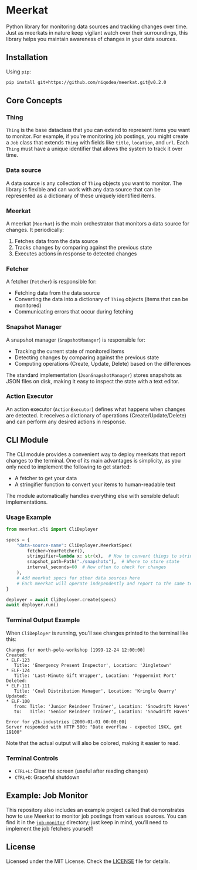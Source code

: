 # Meerkat

Python library for monitoring data sources and tracking changes over time.
Just as meerkats in nature keep vigilant watch over their surroundings, this library helps you maintain awareness of changes in your data sources.

## Installation

Using `pip`:

```sh
pip install git+https://github.com/niqodea/meerkat.git@v0.2.0
```

## Core Concepts

### Thing

`Thing` is the base dataclass that you can extend to represent items you want to monitor.
For example, if you're monitoring job postings, you might create a `Job` class that extends `Thing` with fields like `title`, `location`, and `url`.
Each `Thing` must have a unique identifier that allows the system to track it over time.

### Data source

A data source is any collection of `Thing` objects you want to monitor.
The library is flexible and can work with any data source that can be represented as a dictionary of these uniquely identified items.

### Meerkat

A meerkat (`Meerkat`) is the main orchestrator that monitors a data source for changes. It periodically:
1. Fetches data from the data source
2. Tracks changes by comparing against the previous state
3. Executes actions in response to detected changes

### Fetcher

A fetcher (`Fetcher`) is responsible for:

* Fetching data from the data source
* Converting the data into a dictionary of `Thing` objects (items that can be monitored)
* Communicating errors that occur during fetching

### Snapshot Manager

A snapshot manager (`SnapshotManager`) is responsible for:
* Tracking the current state of monitored items
* Detecting changes by comparing against the previous state
* Computing operations (Create, Update, Delete) based on the differences

The standard implementation (`JsonSnapshotManager`) stores snapshots as JSON files on disk, making it easy to inspect the state with a text editor.

### Action Executor

An action executor (`ActionExecutor`) defines what happens when changes are detected.
It receives a dictionary of operations (Create/Update/Delete) and can perform any desired actions in response.

## CLI Module

The CLI module provides a convenient way to deploy meerkats that report changes to the terminal.
One of its main advantages is simplicity, as you only need to implement the following to get started:
* A fetcher to get your data
* A stringifier function to convert your items to human-readable text

The module automatically handles everything else with sensible default implementations.

### Usage Example

```python
from meerkat.cli import CliDeployer

specs = {
    "data-source-name": CliDeployer.MeerkatSpec(
        fetcher=YourFetcher(),
        stringifier=lambda x: str(x),  # How to convert things to strings
        snapshot_path=Path("./snapshots"),  # Where to store state
        interval_seconds=60  # How often to check for changes
    ),
    # Add meerkat specs for other data sources here
    # Each meerkat will operate independently and report to the same terminal
}

deployer = await CliDeployer.create(specs)
await deployer.run()
```

### Terminal Output Example

When `CliDeployer` is running, you'll see changes printed to the terminal like this:

```
Changes for north-pole-workshop [1999-12-24 12:00:00]
Created:
* ELF-123
   Title: 'Emergency Present Inspector', Location: 'Jingletown'
* ELF-124
   Title: 'Last-Minute Gift Wrapper', Location: 'Peppermint Port'
Deleted:
* ELF-111
   Title: 'Coal Distribution Manager', Location: 'Kringle Quarry'
Updated:
* ELF-100
   from: Title: 'Junior Reindeer Trainer', Location: 'Snowdrift Haven'
   to:   Title: 'Senior Reindeer Trainer', Location: 'Snowdrift Haven'

Error for y2k-industries [2000-01-01 00:00:00]
Server responded with HTTP 500: "Date overflow - expected 19XX, got 19100"
```

Note that the actual output will also be colored, making it easier to read.

### Terminal Controls

* `CTRL+L`: Clear the screen (useful after reading changes)
* `CTRL+D`: Graceful shutdown

## Example: Job Monitor

This repository also includes an example project called that demonstrates how to use Meerkat to monitor job postings from various sources.
You can find it in the [`job-monitor`](./job-monitor) directory; just keep in mind, you’ll need to implement the job fetchers yourself!

## License

Licensed under the MIT License. Check the [LICENSE](./LICENSE.md) file for details.
